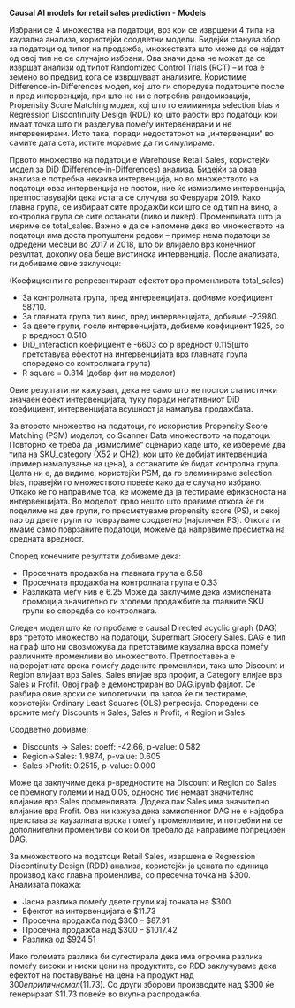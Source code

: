 **Causal AI models for retail sales prediction** - **Models**

Избрани се 4 множества на податоци, врз кои се извршени 4 типа на каузална анализа, користејќи соодветни модели. Бидејќи станува збор за податоци од типот на продажба, множествата што може да се најдат од овој тип не се случајно избрани. Ова значи дека не можат да се извршат анализи од типот Randomized Control Trials (RCT) – и тоа е земено во предвид кога се извршуваат анализите. Користиме Difference-in-Differences модел, кој што ги споредува податоците после и пред интервенција, при што не ни е потребна рандомизација,  Propensity Score Matching модел, кој што го елиминира selection bias и Regression Discontinuity Design (RDD) кој што работи врз податоци кои имаат точка што ги разделува помеѓу интервенирани и не интервенирани. Исто така, поради недостатокот на „интервенции“ во самите дата сета, истите моравме да ги симулираме.  

Првото множество на податоци е Warehouse Retail Sales, користејќи модел за DiD (Difference-in-Differences) анализа. Бидејќи за оваа анализа е потребна некаква интервенција, но во множеството на податоци оваа интервенција не постои, ние ќе измислиме интервенција, претпоставувајќи дека истата се случува во Февруари 2019. Како главна група, се избираат сите продажби кои што се од тип на вино, а контролна група се сите останати (пиво и ликер). Променливата што ја мериме се total_sales. Важно е да се напомене дека во множеството на податоци има доста пропуштени редови – пример нема податоци за одредени месеци во 2017 и 2018, што би влијаело врз конечниот резултат, доколку ова беше вистинска интервенција. 
После анализата, ги добиваме овие заклучоци:

(Коефициенти го репрезентираат ефектот врз променливата total_sales)

-	За контролната група, пред интервенцијата. добивме коефициент 58710. 
-	За главната група тип вино, пред интервенцијата, добивме -23980. 
-	За двете групи, после интервенцијата, добивме коефициент 1925, со p вредност 0.510
-	DiD_interaction коефициент е -6603 со p вредност 0.115(што претставува ефектот на интервенцијата врз главната група споредено со контролната група)
-	R square = 0.814 (добар фит на моделот)

Овие резултати ни кажуваат, дека не само што не постои статистички значаен ефект интервенцијата, туку поради негативниот DiD коефициент, интервенцијата всушност ја намалува продажбата.

За второто множество на податоци, го искористив Propensity Score Matching (PSM) моделот, со Scanner Data множеството на податоци. Повторно ќе треба да „измислиме“ сценарио каде што, ќе избереме два типа на SKU_category (X52 и OH2), кои што ќе добијат интервенција (пример намалување на цена), а останатите ќе бидат контролна група. Целта ни е, да видиме, користејќи PSM, да го елеминираме selection bias, правејќи го множеството повеќе како да е случајно избрано. Откако ќе го направиме тоа, ќе можеме да ја тестираме ефикасноста на интервенцијата. Во моделот, прво нешто што правиме откога ќе ги поделиме на две групи, го пресметуваме propensity score (PS), и секој пар од двете групи го поврзуваме соодветно (најсличен PS). Откога ги имаме само поврзаните податоци, можеме да направиме пресметка на средната вредност. 

Според конечните резултати добиваме дека:
-	Просечната продажба на главната група е 6.58
-	Просечната продажба на контролната група е 0.33
-	Разликата меѓу нив е 6.25
Може да заклучиме дека измислената промоција значително ги зголеми продажбите за главните SKU групи во споредба со контролната. 

Следен модел што ќе го пробаме е causal Directed acyclic graph (DAG) врз третото множество на податоци, Supermart Grocery Sales. DAG е тип на граф што ни овозможува да претставиме каузална врска помеѓу различните променливи во множеството. Претпоставена е најверојатната врска помеѓу дадените променливи, така што Discount и Region влијаат врз Sales, Sales влијае врз профит, а Category влијае врз Sales и Profit. Овој граф е демонстриран во DAG.ipynb фајлот. Се разбира овие врски се хипотетички, па затоа ќе ги тестираме, користејќи Ordinary Least Squares (OLS) регресија. Споредени се врските меѓу Discounts и Sales, Sales и Profit, и Region и Sales. 

Соодветно добивме:

-	Discounts -> Sales: coeff: -42.66, p-value: 0.582
-	Region->Sales: 1.9874, p-value: 0.605
-	Sales->Profit: 0.2515, p-value: 0.000

Може да заклучиме дека p-вредностите на Discount и Region со Sales се премногу големи и над 0.05, односно тие немаат значително влијание врз Sales променливата. Додека пак Sales има значително влијание врз Profit. Ова ни кажува дека замислениот DAG не е најдобра претстава за каузалната врска помеѓу променливите, и потребни ни се дополнителни променливи со кои би требало да направиме попрецизен DAG. 

За множеството на податоци Retail Sales, извршена е Regression Discontinuity Design (RDD) анализа, користејќи ја цената по единица производ како главна променлива, со пресечна точка на $300. Анализата покажа:

-	Јасна разлика помеѓу двете групи кај точката на $300
-	Ефектот на интервенцијата е $11.73
-	Просечна продажба под $300 – $87.91
-	Просечна продажба над $300 – $1017.42
-	Разлика од $924.51

Иако големата разлика би сугестирала дека има огромна разлика помеѓу високи и ниски цени на продуктите, со RDD заклучуваме дека ефектот на поставување на цена на продукт над $300 е прилично мал ($11.73). Со други зборови производите над $300 ќе генерираат $11.73 повеќе во вкупна распродажба. 
